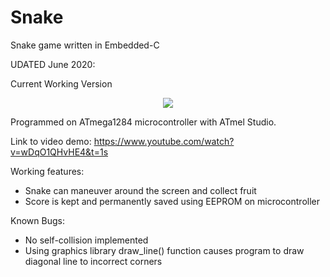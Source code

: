 # Snake
Snake game written in Embedded-C

UDATED June 2020:
<p>Current Working Version</p>
<p align="center">
  <img src="snake_demo.gif" >
</p>

Programmed on ATmega1284 microcontroller with ATmel Studio.

Link to video demo: https://www.youtube.com/watch?v=wDqO1QHvHE4&t=1s

Working features:

- Snake can maneuver around the screen and collect fruit
- Score is kept and permanently saved using EEPROM on microcontroller

Known Bugs:

- No self-collision implemented
- Using graphics library draw_line() function causes program to draw diagonal line to incorrect corners
